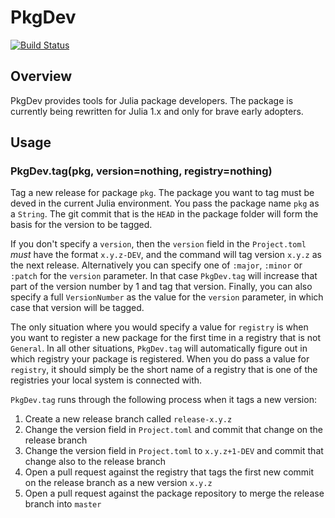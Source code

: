 # PkgDev

[![Build Status](https://travis-ci.org/JuliaLang/PkgDev.jl.svg?branch=master)](https://travis-ci.org/JuliaLang/PkgDev.jl)

## Overview

PkgDev provides tools for Julia package developers. The package is currently being rewritten for Julia 1.x and only for brave early adopters.

## Usage

### PkgDev.tag(pkg, version=nothing, registry=nothing)

Tag a new release for package `pkg`. The package you want to tag must be deved in the current Julia environment. You pass the package name `pkg` as a `String`. The git commit that is the `HEAD` in the package folder will form the basis for the version to be tagged.

If you don't specify a `version`, then the `version` field in the `Project.toml` _must_ have the format `x.y.z-DEV`, and the command will tag version `x.y.z` as the next release. Alternatively you can specify one of `:major`, `:minor` or `:patch` for the `version` parameter. In that case `PkgDev.tag` will increase that part of the version number by 1 and tag that version. Finally, you can also specify a full `VersionNumber` as the value for the `version` parameter, in which case that version will be tagged.

The only situation where you would specify a value for `registry` is when you want to register a new package for the first time in a registry that is not `General`. In all other situations, `PkgDev.tag` will automatically figure out in which registry your package is registered. When you do pass a value for `registry`, it should simply be the short name of a registry that is one of the registries your local system is connected with.

`PkgDev.tag` runs through the following process when it tags a new version:
1. Create a new release branch called `release-x.y.z`
2. Change the version field in `Project.toml` and commit that change on the release branch
3. Change the version field in `Project.toml` to `x.y.z+1-DEV` and commit that change also to the release branch
4. Open a pull request against the registry that tags the first new commit on the release branch as a new version `x.y.z`
5. Open a pull request against the package repository to merge the release branch into `master`
